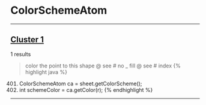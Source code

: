 # ColorSchemeAtom

***

## [Cluster 1](./1)
1 results
> color the point to this shape @ see # no _ fill @ see # index 
{% highlight java %}
401. ColorSchemeAtom ca = sheet.getColorScheme();
402. int schemeColor = ca.getColor(r);
{% endhighlight %}

***

